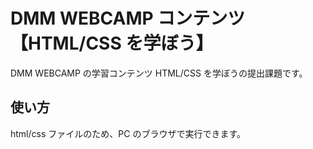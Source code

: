 # DMM WEBCAMP コンテンツ【HTML/CSS を学ぼう】

DMM WEBCAMP の学習コンテンツ HTML/CSS を学ぼうの提出課題です。

## 使い方

html/css ファイルのため、PC のブラウザで実行できます。
